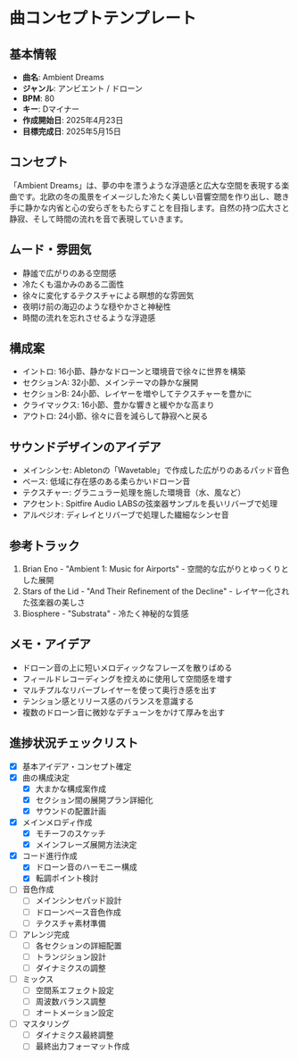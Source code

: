 # 曲コンセプトテンプレート

## 基本情報

- **曲名**: Ambient Dreams
- **ジャンル**: アンビエント / ドローン
- **BPM**: 80
- **キー**: Dマイナー
- **作成開始日**: 2025年4月23日
- **目標完成日**: 2025年5月15日

## コンセプト

「Ambient Dreams」は、夢の中を漂うような浮遊感と広大な空間を表現する楽曲です。北欧の冬の風景をイメージした冷たく美しい音響空間を作り出し、聴き手に静かな内省と心の安らぎをもたらすことを目指します。自然の持つ広大さと静寂、そして時間の流れを音で表現していきます。

## ムード・雰囲気

- 静謐で広がりのある空間感
- 冷たくも温かみのある二面性
- 徐々に変化するテクスチャによる瞑想的な雰囲気
- 夜明け前の海辺のような穏やかさと神秘性
- 時間の流れを忘れさせるような浮遊感

## 構成案

- イントロ: 16小節、静かなドローンと環境音で徐々に世界を構築
- セクションA: 32小節、メインテーマの静かな展開
- セクションB: 24小節、レイヤーを増やしてテクスチャーを豊かに
- クライマックス: 16小節、豊かな響きと緩やかな高まり
- アウトロ: 24小節、徐々に音を減らして静寂へと戻る

## サウンドデザインのアイデア

- メインシンセ: Abletonの「Wavetable」で作成した広がりのあるパッド音色
- ベース: 低域に存在感のある柔らかいドローン音
- テクスチャー: グラニュラー処理を施した環境音（水、風など）
- アクセント: Spitfire Audio LABSの弦楽器サンプルを長いリバーブで処理
- アルペジオ: ディレイとリバーブで処理した繊細なシンセ音

## 参考トラック

1. Brian Eno - "Ambient 1: Music for Airports" - 空間的な広がりとゆっくりとした展開
2. Stars of the Lid - "And Their Refinement of the Decline" - レイヤー化された弦楽器の美しさ
3. Biosphere - "Substrata" - 冷たく神秘的な質感

## メモ・アイデア

- ドローン音の上に短いメロディックなフレーズを散りばめる
- フィールドレコーディングを控えめに使用して空間感を増す
- マルチプルなリバーブレイヤーを使って奥行き感を出す
- テンション感とリリース感のバランスを意識する
- 複数のドローン音に微妙なデチューンをかけて厚みを出す

## 進捗状況チェックリスト

- [x] 基本アイデア・コンセプト確定
- [x] 曲の構成決定
  - [x] 大まかな構成案作成
  - [x] セクション間の展開プラン詳細化
  - [x] サウンドの配置計画
- [x] メインメロディ作成
  - [x] モチーフのスケッチ
  - [x] メインフレーズ展開方法決定
- [x] コード進行作成
  - [x] ドローン音のハーモニー構成
  - [x] 転調ポイント検討
- [ ] 音色作成
  - [ ] メインシンセパッド設計
  - [ ] ドローンベース音色作成
  - [ ] テクスチャ素材準備
- [ ] アレンジ完成
  - [ ] 各セクションの詳細配置
  - [ ] トランジション設計
  - [ ] ダイナミクスの調整
- [ ] ミックス
  - [ ] 空間系エフェクト設定
  - [ ] 周波数バランス調整
  - [ ] オートメーション設定
- [ ] マスタリング
  - [ ] ダイナミクス最終調整
  - [ ] 最終出力フォーマット作成
